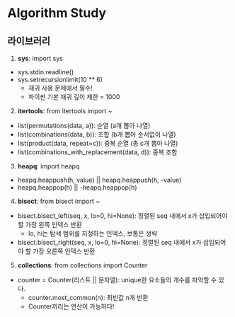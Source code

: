 # Algorithm Study

## 라이브러리
1. __sys__: import sys
- sys.stdin.readline()
- sys.setrecursionlimit(10 ** 6)
  * 재귀 사용 문제에서 필수!
  * 파이썬 기본 재귀 깊이 제한 = 1000
2. __itertools__: from itertools  import ~
- list(permutations(data, a)): 순열 (a개 뽑아 나열)
- list(combinations(data, b)): 조합 (b개 뽑아 순서없이 나열)
- list(product(data, repeat=c)): 중복 순열 (총 c개 뽑아 나열)
- list(combinations_with_replacement(data, d)): 중복 조합
3. __heapq__: import heapq
- heapq.heappush(h, value) || heapq.heappush(h, -value)
- heapq.heappop(h) || -heapq.heappop(h)
4. __bisect__: from bisect import ~
- bisect.bisect_left(seq, x, lo=0, hi=None): 정렬된 seq 내에서 x가 삽입되어야 할 가장 왼쪽 인덱스 반환
  * lo, hi는 탐색 범위를 지정하는 인덱스, 보통은 생략
- bisect.bisect_right(seq, x, lo=0, hi=None): 정렬된 seq 내에서 x가 삽입되어야 할 가장 오른쪽 인덱스 반환
5. __collections__: from collections import Counter
- counter = Counter(리스트 || 문자열): unique한 요소들의 개수를 파악할 수 있다.
  * counter.most_common(n): 최빈값 n개 반환
  * Counter끼리는 연산이 가능하다!
  